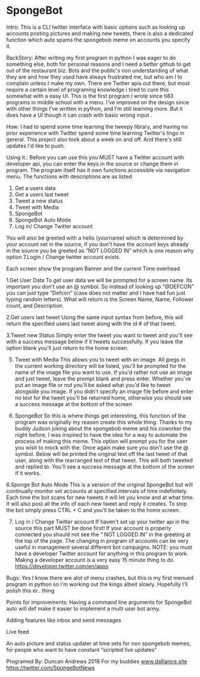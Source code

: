 # SpongeBot

Intro: 
This is a CLI twitter interface with basic options such as looking up accounts posting pictures and making new tweets, there is also a dedicated function which auto spams the spongebob meme on accounts you specify it.

BackStory:
After writing my first program in python I was eager to do something else, both for personal reasons and I need a better github to get out of the restaurant biz. Bots and the public's non understanding of what they are and how they used have always frustrated me, but who am I to complain unless I make my own. There are Twitter apis out there, but most require a certain level of programing knowledge i tired to cure this somewhat with a easy UI. This is the first program I wrote since ti83 programs in middle school with a menu. I've improved on the design since with other things I've written in python, and I’m still learning more.  But it does have a UI though it can crash with basic wrong input .

How: 
I had to spend some time learning the tweepy library, and having no prior experience with Twitter spend some time learning Twitter's lingo in gereral. This project also took about a week on and off. And there's still updates I'd like to push.

Using it.:
Before you can use this you MUST have a Twitter account with developer api, you can enter the keys in the source or change them in program. The program itself has it own functions accessible via navigation menu. 
The functions with descriptions are as listed


1. Get a users  data
2. Get a users last tweet
3. Tweet a new status
4. Tweet with Media
5. SpongeBot
6. SpongeBot Auto Mode
7. Log in/ Change Twitter account

You will also be greeted with a hello (yourname) which is determined by your account set in the source, if you don't have the account keys already in the source you be greeted as “NOT LOGGED IN”  which is one reason why option 7.Login / Change twitter account exists.

Each screen show the program Banner and the current Time overhead

1.Get User Data
To get user data we will be prompted for a screen name. Its important you don't use an @ symbol. So instead of looking up  “@DEFCON” you can just type “Defcon” (case does not matter and I have had fun just typing random letters). What will return is the Screen Name, Name, Follower count, and Description. 

2.Get users last tweet
Using the same input syntax from before, this will return the specified users last tweet along with the id # of that tweet.

3.Tweet new Status
Simply enter the tweet you want to tweet and you'll see with a success message below if it tweets successfully. If you leave the option blank you'll just return to the home screen.

5. Tweet with Media
This allows you to tweet with an image. All jpegs in the current working directory will be listed, you'll be prompted for the name of the image file you want to use. If you'd rather not use an image and just tweet, leave the prompt blank and press enter. Whether you've put an image file or not you'll be asked what you'd like to tweet alongside you image. If you didn't specify an image file before and enter no text for the tweet you'll be returned home, otherwise you should see a success message at the bottom of the screen

5. SpongeBot
So this is where things get interesting, this function of the program was originally my reason create this whole thing. Thanks to my buddy Judson joking about the spongebob meme and his coworker the night before, I was inspired to have the idea for a way to automate the process of making this meme. This option will prompt you for the user you wish to mock with the. Once again make sure you don't use the @ symbol. Below will be printed the original text off the last tweet of that user, along with the rearranged text of that tweet. This will both tweeted and replied to. You'll see a success message at the bottom of the screen if it works.

6.Sponge Bot Auto Mode
This is a version of the original SpongeBot but will continually monitor set accounts at specified intervals of time indefinitely. Each time the bot scans for new tweets it will let you know and at what time. It will also post all the info of each new tweet and reply it creates. To stop the bot simply press CTRL + C and you'll be taken to the home screen.

7. Log in / Change Twitter account
If haven't set up your twitter api in the source this part MUST be done first! If your account is properly connected you should not see the “ NOT LOGGED IN” in the greeting at the top of the page. The changing in program of accounts can be very useful in management several different bot campaigns. NOTE: you must have a developer Twitter account for anything in this program to work. Making a developer account  is a very easy 15 minute thing to do. https://developer.twitter.com/en/apps



Bugs:
Yes I know there are alot of menu crashes, but this is my first menued program in python so i'm working out the kings albeit slowly. Hopefully I’ll polish this er.. thing

Points for improvements:
Having a command line arguments for SpongeBot auto will def make it easier to implement a multi user bot army.

Adding features like inbox and send messages

Live feed

An auto picture and status updater at time sets for non spongebob memes, for people who want to have constant “scripted live updates”


Programed By:
Duncan Andrews
2018
For my buddies
www.dalliance.site
https://twitter.com/SpongeBotNews
